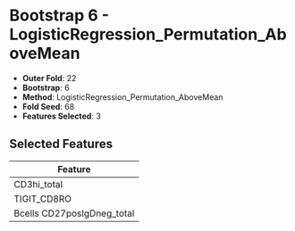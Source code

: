 # Bootstrap 6 - LogisticRegression_Permutation_AboveMean

- **Outer Fold**: 22
- **Bootstrap**: 6
- **Method**: LogisticRegression_Permutation_AboveMean
- **Fold Seed**: 68
- **Features Selected**: 3

## Selected Features

| Feature |
|---------|
| CD3hi_total |
| TIGIT_CD8RO |
| Bcells CD27posIgDneg_total |
